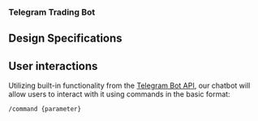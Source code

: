 ### Telegram Trading Bot
## Design Specifications

## User interactions
Utilizing built-in functionality from the [Telegram Bot API](https://core.telegram.org/bots/api), our chatbot will allow users to interact with it using commands in the basic format:
```
/command {parameter}
```
